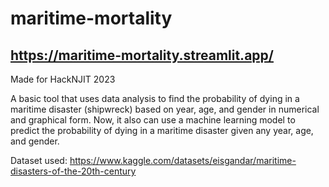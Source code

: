 # maritime-mortality
## https://maritime-mortality.streamlit.app/

 Made for HackNJIT 2023

 A basic tool that uses data analysis to find the probability of dying in a maritime disaster (shipwreck) based on year, age, and gender in numerical and graphical form. Now, it also can use a machine learning model to predict the probability of dying in a maritime disaster given any year, age, and gender.

 Dataset used: https://www.kaggle.com/datasets/eisgandar/maritime-disasters-of-the-20th-century
